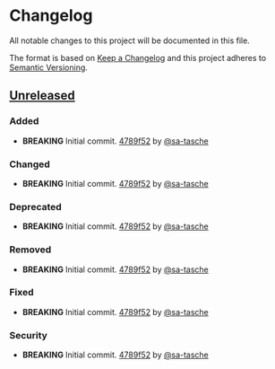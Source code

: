 # Changelog

All notable changes to this project will be documented in this file.

The format is based on [Keep a Changelog](http://keepachangelog.com/)
and this project adheres to [Semantic Versioning](http://semver.org/).

## [Unreleased](https://github.com/mitgedanken-lab/asdf-plugin-template/tree/HEAD)

### Added

*   **BREAKING** Initial commit. [4789f52](https://github.com/mitgedanken-lab/asdf-plugin-template/commit/4789f52d80519b093bbb9d08a98e1e64fadb1ab8) by [@sa-tasche](https://github.com/sa-tasche)

### Changed

*   **BREAKING** Initial commit. [4789f52](https://github.com/mitgedanken-lab/asdf-plugin-template/commit/4789f52d80519b093bbb9d08a98e1e64fadb1ab8) by [@sa-tasche](https://github.com/sa-tasche)

### Deprecated

*   **BREAKING** Initial commit. [4789f52](https://github.com/mitgedanken-lab/asdf-plugin-template/commit/4789f52d80519b093bbb9d08a98e1e64fadb1ab8) by [@sa-tasche](https://github.com/sa-tasche)

### Removed

*   **BREAKING** Initial commit. [4789f52](https://github.com/mitgedanken-lab/asdf-plugin-template/commit/4789f52d80519b093bbb9d08a98e1e64fadb1ab8) by [@sa-tasche](https://github.com/sa-tasche)

### Fixed

*   **BREAKING** Initial commit. [4789f52](https://github.com/mitgedanken-lab/asdf-plugin-template/commit/4789f52d80519b093bbb9d08a98e1e64fadb1ab8) by [@sa-tasche](https://github.com/sa-tasche)

### Security

*   **BREAKING** Initial commit. [4789f52](https://github.com/mitgedanken-lab/asdf-plugin-template/commit/4789f52d80519b093bbb9d08a98e1e64fadb1ab8) by [@sa-tasche](https://github.com/sa-tasche)
